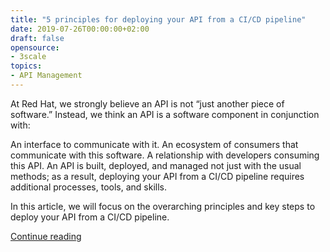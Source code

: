 ```yaml
---
title: "5 principles for deploying your API from a CI/CD pipeline"
date: 2019-07-26T00:00:00+02:00
draft: false
opensource:
- 3scale
topics:
- API Management
---
```


At Red Hat, we strongly believe an API is not “just another piece of software.” Instead, we think an API is a software component in conjunction with:

An interface to communicate with it.
An ecosystem of consumers that communicate with this software.
A relationship with developers consuming this API.
An API is built, deployed, and managed not just with the usual methods; as a result, deploying your API from a CI/CD pipeline requires additional processes, tools, and skills.

In this article, we will focus on the overarching principles and key steps to deploy your API from a CI/CD pipeline.

[Continue reading](https://developers.redhat.com/blog/2019/07/26/5-principles-for-deploying-your-api-from-a-ci-cd-pipeline/)
